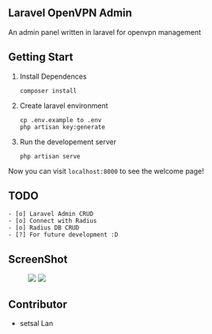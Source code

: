 ## Laravel OpenVPN Admin

An admin panel written in laravel for openvpn management

##  Getting Start
1. Install Dependences
    ```
    composer install
    ```

2. Create laravel environment
    ```
    cp .env.example to .env
    php artisan key:generate
    ```
3. Run the developement server
    ```
    php artisan serve
    ```

Now you can visit `localhost:8000` to see the welcome page!

## TODO
```
- [o] Laravel Admin CRUD
- [o] Connect with Radius
- [o] Radius DB CRUD
- [?] For future development :D
```

## ScreenShot
<figure class="half">
    <img src="https://i.imgur.com/FXWZ0wB.png" />
    <img src="https://i.imgur.com/ypd9d5E.png" />
</figure>

## Contributor
+ setsal Lan
